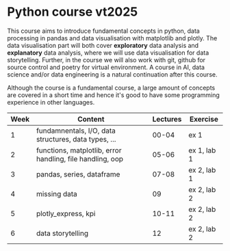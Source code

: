 # Python course vt2025

This course aims to introduce fundamental concepts in python, data processing in pandas and data visualisation with matplotlib and plotly. The data visualisation part will both cover **exploratory** data analysis and **explanatory** data analysis, where we will use data visualisation for data storytelling. Further, in the course we will also work with git, github for source control and poetry for virtual environment. A course in AI, data science and/or data engineering is a natural continuation after this course.

Although the course is a fundamental course, a large amount of concepts are covered in a short time and hence it's good to have some programming experience in other languages.


| **Week** | **Content**                                               | **Lectures** | **Exercise** |
| -------- | --------------------------------------------------------- | ------------ | ------------ |
| 1        | fundamnentals, I/O, data structures, data types, ...      | 00-04        | ex 1         |
| 2        | functions, matplotlib, error handling, file handling, oop | 05-06        | ex 1, lab 1  |
| 3        | pandas, series, dataframe                                 | 07-08        | ex 2, lab 1  |
| 4        | missing data                                              | 09           | ex 2, lab 2  |
| 5        | plotly_express, kpi                                       | 10-11        | ex 2, lab 2  |
| 6        | data storytelling                                         | 12           | ex 2, lab 2  |
